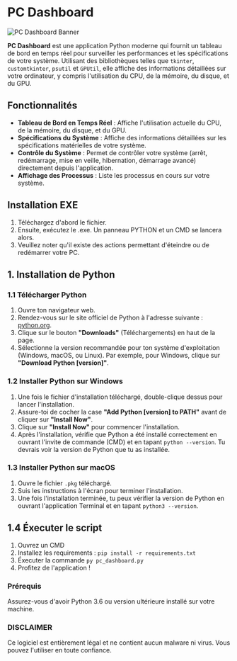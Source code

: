 # PC Dashboard

![PC Dashboard Banner]([https://via.placeholder.com/1200x400.png?text=PC+Dashboard](https://imgur.com/a/LoYQEBh))

**PC Dashboard** est une application Python moderne qui fournit un tableau de bord en temps réel pour surveiller les performances et les spécifications de votre système. Utilisant des bibliothèques telles que `tkinter`, `customtkinter`, `psutil` et `GPUtil`, elle affiche des informations détaillées sur votre ordinateur, y compris l'utilisation du CPU, de la mémoire, du disque, et du GPU.

## Fonctionnalités

- **Tableau de Bord en Temps Réel** : Affiche l'utilisation actuelle du CPU, de la mémoire, du disque, et du GPU.
- **Spécifications du Système** : Affiche des informations détaillées sur les spécifications matérielles de votre système.
- **Contrôle du Système** : Permet de contrôler votre système (arrêt, redémarrage, mise en veille, hibernation, démarrage avancé) directement depuis l'application.
- **Affichage des Processus** : Liste les processus en cours sur votre système.

## Installation EXE

1. Téléchargez d'abord le fichier.
2. Ensuite, exécutez le .exe. Un panneau PYTHON et un CMD se lancera alors.
3. Veuillez noter qu'il existe des actions permettant d'éteindre ou de redémarrer votre PC.

## 1. Installation de Python

### 1.1 Télécharger Python

1. Ouvre ton navigateur web.
2. Rendez-vous sur le site officiel de Python à l'adresse suivante : [python.org](https://www.python.org/).
3. Clique sur le bouton **"Downloads"** (Téléchargements) en haut de la page.
4. Sélectionne la version recommandée pour ton système d'exploitation (Windows, macOS, ou Linux). Par exemple, pour Windows, clique sur **"Download Python [version]"**.

### 1.2 Installer Python sur Windows

1. Une fois le fichier d'installation téléchargé, double-clique dessus pour lancer l'installation.
2. Assure-toi de cocher la case **"Add Python [version] to PATH"** avant de cliquer sur **"Install Now"**.
3. Clique sur **"Install Now"** pour commencer l'installation.
4. Après l'installation, vérifie que Python a été installé correctement en ouvrant l'invite de commande (CMD) et en tapant `python --version`. Tu devrais voir la version de Python que tu as installée.

### 1.3 Installer Python sur macOS

1. Ouvre le fichier `.pkg` téléchargé.
2. Suis les instructions à l'écran pour terminer l'installation.
3. Une fois l'installation terminée, tu peux vérifier la version de Python en ouvrant l'application Terminal et en tapant `python3 --version`.

## 1.4 Éxecuter le script

1. Ouvrez un CMD
2. Installez les requirements : `pip install -r requirements.txt`
3. Éxecuter la commande `py pc_dashboard.py`
4. Profitez de l'application !

### Prérequis

Assurez-vous d'avoir Python 3.6 ou version ultérieure installé sur votre machine.

### DISCLAIMER

Ce logiciel est entièrement légal et ne contient aucun malware ni virus. Vous pouvez l'utiliser en toute confiance.
